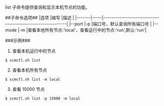 list 子命令提供查询和显示本机节点的功能。

##子命令选项##
|选项   |缩写 |描述                                                       |
|-------|-----|-----------------------------------------------------------|
|--port |-p   |端口号，默认查询所有端口号                                 |
|--mode |-m   |查看本地所有节点:'local'，查看运行中的节点:'run',默认:'run'|


###示例###
1.  查看本机运行中的节点

  ```lang-javascript
  $ scmctl.sh list
  ```

2.  查看本机所有节点

  ```lang-javascript
  $ scmctl.sh list -m local
  ```

3.  查看 15000 节点

  ```lang-javascript
  $ scmctl.sh list -p 15000 -m local
  ```